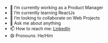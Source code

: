 - 🔭 I’m currently working as a Product Manager
- 🌱 I’m currently learning ReactJs
- 👯 I’m looking to collaborate on Web Projects
- 💬 Ask me about anything
- 📫 How to reach me: [LinkedIn](https://www.linkedin.com/in/afaqmnsr/)
- 😄 Pronouns: He/Him
